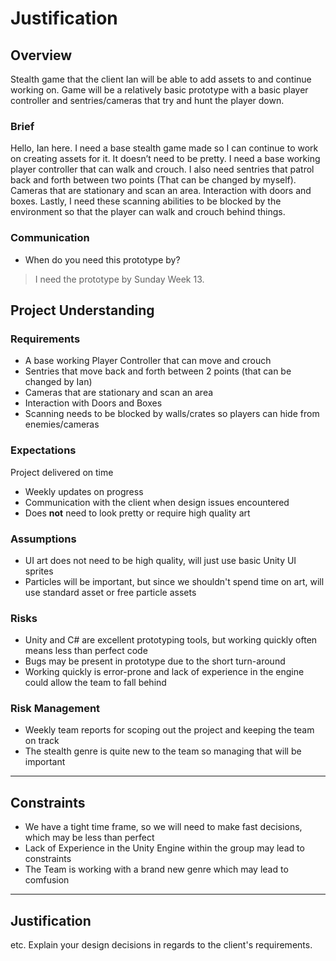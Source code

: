 # Justification

## Overview
Stealth game that the client Ian will be able to add assets to and continue working on. Game will be a relatively basic prototype with a basic player controller and sentries/cameras that try and hunt the player down.
### Brief
Hello, Ian here. I need a base stealth game made so I can continue to work on creating assets for it. It doesn’t need to be pretty. I need a base working player controller that can walk and crouch.
I also need sentries that patrol back and forth between two points (That can be changed by myself). Cameras that are stationary and scan an area. 
Interaction with doors and boxes. Lastly, I need these scanning abilities to be blocked by the environment so that the player can walk and crouch behind things.

### Communication
* When do you need this prototype by?
> I need the prototype by Sunday Week 13.

## Project Understanding


### Requirements
* A base working Player Controller that can move and crouch
 * Sentries that move back and forth between 2 points (that can be changed by Ian)
 * Cameras that are stationary and scan an area
 * Interaction with Doors and Boxes
 * Scanning needs to be blocked by walls/crates so players can hide from enemies/cameras

### Expectations
Project delivered on time
 * Weekly updates on progress
 * Communication with the client when design issues encountered
 * Does **not** need to look pretty or require high quality art
     
### Assumptions
[//]: # (What are you assuming based on client responses)
* UI art does not need to be high quality, will just use basic Unity UI sprites
* Particles will be important, but since we shouldn't spend time on art, will use standard asset or free particle assets

### Risks
* Unity and C# are excellent prototyping tools, but working quickly often means less than perfect code
* Bugs may be present in prototype due to the short turn-around
* Working quickly is error-prone and lack of experience in the engine could allow the team to fall behind
  

### Risk Management
* Weekly team reports for scoping out the project and keeping the team on track
* The stealth genre is quite new to the team so managing that will be important

---

## Constraints

[//]: # (What are the constraints of this project)
* We have a tight time frame, so we will need to make fast decisions, which may be less than perfect
* Lack of Experience in the Unity Engine within the group may lead to constraints
* The Team is working with a brand new genre which may lead to comfusion

---

## Justification

etc. Explain your design decisions in regards to the client's requirements.
